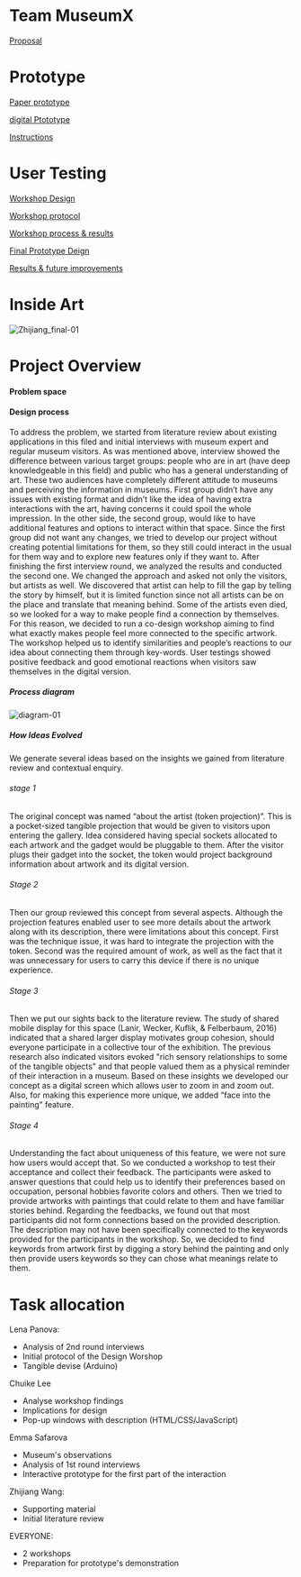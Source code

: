 # Team MuseumX
[Proposal](https://github.com/zhijiang95/MuseumX/wiki/Proposal)

# Prototype

[Paper prototype](https://github.com/deco3500-2019/MuseumX/wiki/Paper-prototype)

[digital Ptototype](https://www.figma.com/file/BUuARt6IHqh5hrz6XehG29/MuseUmX-prototype?node-id=0%3A1)

[Instructions](https://github.com/zhijiang95/MuseumX/wiki/Instructions)

# User Testing
[Workshop Design](https://github.com/zhijiang95/MuseumX/wiki/workshop-design)

[Workshop protocol](https://github.com/zhijiang95/MuseumX/wiki/Workshop-protocol)

[Workshop process & results](https://github.com/zhijiang95/MuseumX/wiki/Workshop-process-&-results)

[Final Prototype Deign](https://github.com/zhijiang95/MuseumX/wiki/Final-Prototype-Deign)

[Results & future improvements](https://github.com/zhijiang95/MuseumX/wiki/Future-improvements)


# Inside Art
![Zhijiang_final-01](https://user-images.githubusercontent.com/54301507/67284828-b3245100-f519-11e9-84e2-40e98d0f1258.png)

# Project Overview
#### Problem space 
  
#### Design process
To address the problem, we started from literature review about existing applications in this filed and initial interviews with museum expert and regular museum visitors. As was mentioned above, interview showed the difference between various target groups: people who are in art (have deep knowledgeable in this field) and public who has a general understanding of art. These two audiences have completely different attitude to museums and perceiving the information in museums. First group didn’t have any issues with existing format and didn’t like the idea of having extra interactions with the art, having concerns it could spoil the whole impression. In the other side, the second group, would like to have additional features and options to interact within that space. 
Since the first group did not want any changes, we tried to develop our project without creating potential limitations for them, so they still could interact in the usual for them way and to explore new features only if they want to. 
After finishing the first interview round, we analyzed the results and conducted the second one. We changed the approach and asked not only the visitors, but artists as well. We discovered that artist can help to fill the gap by telling the story by himself, but it is limited function since not all artists can be on the place and translate that meaning behind. Some of the artists even died, so we looked for a way to make people find a connection by themselves. 
For this reason, we decided to run a co-design workshop aiming to find what exactly makes people feel more connected to the specific artwork. The workshop helped us to identify similarities and people’s reactions to our idea about connecting them through key-words. User testings showed positive feedback and good emotional reactions when visitors saw themselves in the digital version.
         
##### Process diagram 
![diagram-01](https://user-images.githubusercontent.com/54301507/67487873-121cce00-f6b2-11e9-8a45-0e3cbe88fff5.png)
##### How Ideas Evolved 
We generate several ideas based on the insights we gained from literature review and contextual enquiry.

###### stage 1
The original concept was named “about the artist (token projection)”. This is a pocket-sized tangible projection that would be given to visitors upon entering the gallery. Idea considered having special sockets allocated to each artwork and the gadget would be pluggable to them. After the visitor plugs their gadget into the socket, the token would project background information about artwork and its digital version.

###### Stage 2 
Then our group reviewed this concept from several aspects. Although the projection features enabled user to see more details about the artwork along with its description, there were limitations about this concept. First was the technique issue, it was hard to integrate the projection with the token. Second was the required amount of work, as well as the fact that it was unnecessary for users to carry this device if there is no unique experience.

###### Stage 3 
Then we put our sights back to the literature review. The study of shared mobile display for this space (Lanir, Wecker, Kuflik, & Felberbaum, 2016) indicated that a shared larger display motivates group cohesion, should everyone participate in a collective tour of the exhibition. The previous research also indicated visitors evoked "rich sensory relationships to some of the tangible objects" and that people valued them as a physical reminder of their interaction in a museum. Based on these insights we developed our concept as a digital screen which allows user to zoom in and zoom out. Also, for making this experience more unique, we added “face into the painting” feature.

###### Stage 4 
Understanding the fact about uniqueness of this feature, we were not sure how users would accept that. So we conducted a workshop to test their acceptance and collect their feedback. The participants were asked to answer questions that could help us to identify their preferences based on occupation, personal hobbies favorite colors and others. Then we tried to provide artworks with paintings that could relate to them and have familiar stories behind. Regarding the feedbacks, we found out that most participants did not form connections based on the provided description. The description may not have been specifically connected to the keywords provided for the participants in the workshop. So, we decided to find keywords from artwork first by digging a story behind the painting and only then provide users keywords so they can chose what meanings relate to them.


    
# Task allocation
Lena Panova: 
  - Analysis of 2nd round interviews
  - Initial protocol of the Design Worshop
  - Tangible devise (Arduino)
  
  Chuike Lee
  - Analyse workshop findings
  - Implications for design
  - Pop-up windows with description (HTML/CSS/JavaScript)

Emma Safarova 
   - Museum's observations
   - Analysis of 1st round interviews 
   - Interactive prototype for the first part of the interaction 


 Zhijiang Wang:
   - Supporting material
   - Initial literature review
 
 EVERYONE:
   - 2 workshops 
   - Preparation for prototype's demonstration
